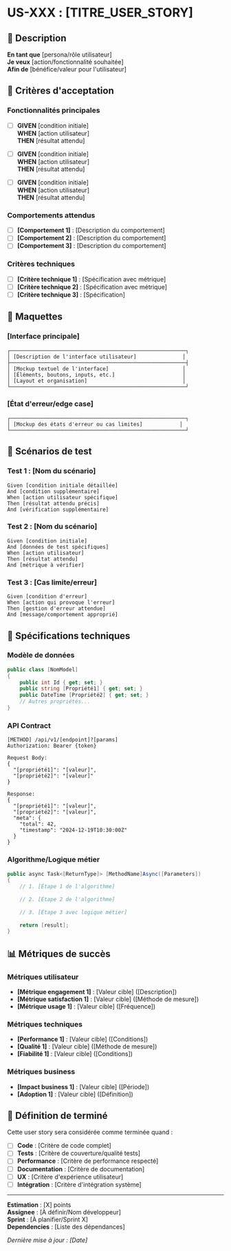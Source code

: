 ﻿# US-XXX : [TITRE_USER_STORY]

## 📝 Description

**En tant que** [persona/rôle utilisateur]  
**Je veux** [action/fonctionnalité souhaitée]  
**Afin de** [bénéfice/valeur pour l'utilisateur]

## 🎯 Critères d'acceptation

### Fonctionnalités principales
- [ ] **GIVEN** [condition initiale]  
      **WHEN** [action utilisateur]  
      **THEN** [résultat attendu]

- [ ] **GIVEN** [condition initiale]  
      **WHEN** [action utilisateur]  
      **THEN** [résultat attendu]

- [ ] **GIVEN** [condition initiale]  
      **WHEN** [action utilisateur]  
      **THEN** [résultat attendu]

### Comportements attendus
- [ ] **[Comportement 1]** : [Description du comportement]
- [ ] **[Comportement 2]** : [Description du comportement]
- [ ] **[Comportement 3]** : [Description du comportement]

### Critères techniques
- [ ] **[Critère technique 1]** : [Spécification avec métrique]
- [ ] **[Critère technique 2]** : [Spécification avec métrique]
- [ ] **[Critère technique 3]** : [Spécification]

## 🎨 Maquettes

### [Interface principale]
```
┌─────────────────────────────────────────────────────────┐
│ [Description de l'interface utilisateur]               │
├─────────────────────────────────────────────────────────┤
│ [Mockup textuel de l'interface]                        │
│ [Éléments, boutons, inputs, etc.]                      │
│ [Layout et organisation]                               │
└─────────────────────────────────────────────────────────┘
```

### [État d'erreur/edge case]
```
┌─────────────────────────────────────────────────────────┐
│ [Mockup des états d'erreur ou cas limites]            │
└─────────────────────────────────────────────────────────┘
```

## 🧪 Scénarios de test

### Test 1 : [Nom du scénario]
```gherkin
Given [condition initiale détaillée]
And [condition supplémentaire]
When [action utilisateur spécifique]
Then [résultat attendu précis]
And [vérification supplémentaire]
```

### Test 2 : [Nom du scénario]
```gherkin
Given [condition initiale]
And [données de test spécifiques]
When [action utilisateur]
Then [résultat attendu]
And [métrique à vérifier]
```

### Test 3 : [Cas limite/erreur]
```gherkin  
Given [condition d'erreur]
When [action qui provoque l'erreur]
Then [gestion d'erreur attendue]
And [message/comportement approprié]
```

## 🔧 Spécifications techniques

### Modèle de données
```csharp
public class [NomModel]
{
    public int Id { get; set; }
    public string [Propriété1] { get; set; }
    public DateTime [Propriété2] { get; set; }
    // Autres propriétés...
}
```

### API Contract
```http
[METHOD] /api/v1/[endpoint]?[params]
Authorization: Bearer {token}

Request Body:
{
  "[propriété1]": "[valeur]",
  "[propriété2]": "[valeur]"
}

Response:
{
  "[propriété1]": "[valeur]",
  "[propriété2]": "[valeur]",
  "meta": {
    "total": 42,
    "timestamp": "2024-12-19T10:30:00Z"
  }
}
```

### Algorithme/Logique métier
```csharp
public async Task<[ReturnType]> [MethodName]Async([Parameters])
{
    // 1. [Étape 1 de l'algorithme]
    
    // 2. [Étape 2 de l'algorithme]
    
    // 3. [Étape 3 avec logique métier]
    
    return [result];
}
```

## 📊 Métriques de succès

### Métriques utilisateur
- **[Métrique engagement 1]** : [Valeur cible] ([Description])
- **[Métrique satisfaction 1]** : [Valeur cible] ([Méthode de mesure])
- **[Métrique usage 1]** : [Valeur cible] ([Fréquence])

### Métriques techniques  
- **[Performance 1]** : [Valeur cible] ([Conditions])
- **[Qualité 1]** : [Valeur cible] ([Méthode de mesure])
- **[Fiabilité 1]** : [Valeur cible] ([Conditions])

### Métriques business
- **[Impact business 1]** : [Valeur cible] ([Période])
- **[Adoption 1]** : [Valeur cible] ([Définition])

## 🚀 Définition de terminé

Cette user story sera considérée comme terminée quand :

- [ ] **Code** : [Critère de code complet]
- [ ] **Tests** : [Critère de couverture/qualité tests]
- [ ] **Performance** : [Critère de performance respecté]
- [ ] **Documentation** : [Critère de documentation]
- [ ] **UX** : [Critère d'expérience utilisateur]
- [ ] **Intégration** : [Critère d'intégration système]

---

**Estimation** : [X] points  
**Assignee** : [À définir/Nom développeur]  
**Sprint** : [À planifier/Sprint X]  
**Dependencies** : [Liste des dépendances]

*Dernière mise à jour : [Date]*
